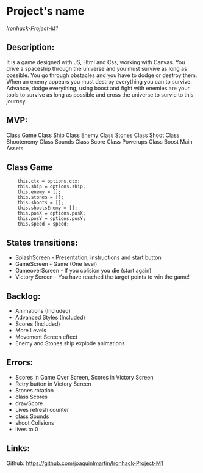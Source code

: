 # Project's name

*Ironhack-Project-M1*

## Description:
It is a game designed with JS, Html and Css, working with Canvas. You drive a spaceship through the universe and you must survive as long as possible. You go through obstacles and you have to dodge or destroy them. When an enemy appears you must destroy everything you can to survive. Advance, dodge everything, using boost and fight with enemies are your tools to survive as long as possible and cross the universe to survie to this journey.

## MVP:

Class Game
Class Ship
Class Enemy
Class Stones
Class Shoot
Class Shootenemy
Class Sounds
Class Score
Class Powerups
Class Boost
Main
Assets

## Class Game

```
    this.ctx = options.ctx;
    this.ship = options.ship;
    this.enemy = [];
    this.stones = [];
    this.shoots = [];
    this.shootsEnemy = [];
    this.posX = options.posX;
    this.posY = options.posY;
    this.speed = speed; 
  ```

## States transitions:

- SplashScreen - Presentation, instructions and start button
- GameScreen - Game (One level) 
- GameoverScreen - If you colision you die (start again)
- Victory Screen - You have reached the target points to win the game!

## Backlog:

- Animations (Included)
- Advanced Styles (Included)
- Scores (Included) 
- More Levels
- Movement Screen effect
- Enemy and Stones ship explode animations 

## Errors:

- Scores in Game Over Screen, Scores in Victory Screen
- Retry button in Victory Screen
- Stones rotation 
- class Scores
- drawScore
- Lives refresh counter
- class Sounds
- shoot Colisions
- lives to 0

## Links:

Github: https://github.com/joaquinlmartin/Ironhack-Project-M1
